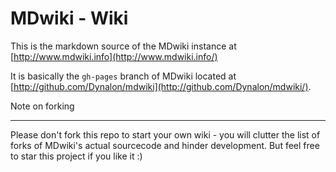 # MDwiki - Wiki

This is the markdown source of the MDwiki instance at [http://www.mdwiki.info](http://www.mdwiki.info/)

It is basically the `gh-pages` branch of MDwiki located at [http://github.com/Dynalon/mdwiki](http://github.com/Dynalon/mdwiki/).

Note on forking

***

Please don't fork this repo to start your own wiki - you will clutter the list of forks of MDwiki's actual sourcecode and hinder development. But feel free to star this project if you like it :)
